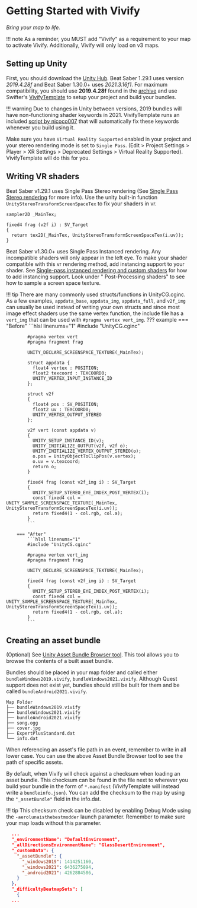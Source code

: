 # Getting Started with Vivify

*Bring your map to life.*

!!! note
    As a reminder, you MUST add "Vivify" as a requirement to your map to activate Vivify. Additionally, Vivify will only load on v3 maps.

## Setting up Unity

First, you should download the [Unity Hub](https://unity3d.com/get-unity/download). Beat Saber 1.29.1 uses version
*2019.4.28f* and Beat Saber 1.30.0+ uses *2021.3.16f1*. For maximum compatibility, you should use **2019.4.28f** found in
the [archive](https://unity3d.com/get-unity/download/archive) and use Swifter's [VivifyTemplate](https://github.com/Swifter1243/VivifyTemplate) to setup your project and build your
bundles.

!!! warning
    Due to changes in Unity between versions, 2019 bundles will have non-functioning shader keywords in 2021. VivifyTemplate runs an included [script by nicoco007](https://github.com/nicoco007/AssetBundleLoadingTools/blob/shader-keyword-rewriter/ShaderKeywordRewriter/Program.cs) that will automatically fix these keywords whenever you build using it.

Make sure you have `Virtual Reality Supported` enabled in your project and your stereo rendering mode is set to `Single Pass`. (Edit > Project Settings > Player > XR Settings > Deprecated Settings > Virtual Reality Supported). VivifyTemplate will do this for you.

## Writing VR shaders

Beat Saber v1.29.1 uses Single Pass Stereo rendering (See [Single Pass Stereo rendering](https://docs.unity3d.com/2019.4/Documentation/Manual/SinglePassStereoRendering.html) for more info). Use the unity
built-in function `UnityStereoTransformScreenSpaceTex` to fix your shaders in vr.

```hlsl
sampler2D _MainTex;

fixed4 frag (v2f i) : SV_Target
{
  return tex2D(_MainTex, UnityStereoTransformScreenSpaceTex(i.uv));
}
```

Beat Saber v1.30.0+ uses Single Pass Instanced rendering. Any incompatible shaders will only appear in the left eye. To
make your shader compatible with this vr rendering method, add instancing support to your shader.
See [Single-pass instanced rendering and custom shaders](https://docs.unity3d.com/Manual/SinglePassInstancing.html) for how to add instancing support. Look under "
Post-Processing shaders" to see how to sample a screen space texture.

!!! tip
    There are many commonly used structs/functions in UnityCG.cginc. As a few examples, `appdata_base`, `appdata_img`, `appdata_full`, and `v2f_img` can usually be used instead of writing your own structs and since most image effect shaders use the same vertex function, the include file has a `vert_img` that can be used with `#pragma vertex vert_img`.
    ??? example
        === "Before"
            ```hlsl linenums="1"
            #include "UnityCG.cginc"

            #pragma vertex vert
            #pragma fragment frag

            UNITY_DECLARE_SCREENSPACE_TEXTURE(_MainTex);

            struct appdata {
              float4 vertex : POSITION;
              float2 texcoord : TEXCOORD0;
              UNITY_VERTEX_INPUT_INSTANCE_ID
            };

            struct v2f
            {
              float4 pos : SV_POSITION;
              float2 uv : TEXCOORD0;
              UNITY_VERTEX_OUTPUT_STEREO
            };

            v2f vert (const appdata v)
            {
              UNITY_SETUP_INSTANCE_ID(v);
              UNITY_INITIALIZE_OUTPUT(v2f, v2f o);
              UNITY_INITIALIZE_VERTEX_OUTPUT_STEREO(o);
              o.pos = UnityObjectToClipPos(v.vertex);
              o.uv = v.texcoord;
              return o;
            }

            fixed4 frag (const v2f_img i) : SV_Target
            {
              UNITY_SETUP_STEREO_EYE_INDEX_POST_VERTEX(i);
              const fixed4 col = UNITY_SAMPLE_SCREENSPACE_TEXTURE(_MainTex, UnityStereoTransformScreenSpaceTex(i.uv));
              return fixed4(1 - col.rgb, col.a);
            }
            ```

        === "After"
            ```hlsl linenums="1"
            #include "UnityCG.cginc"

            #pragma vertex vert_img
            #pragma fragment frag

            UNITY_DECLARE_SCREENSPACE_TEXTURE(_MainTex);

            fixed4 frag (const v2f_img i) : SV_Target
            {
              UNITY_SETUP_STEREO_EYE_INDEX_POST_VERTEX(i);
              const fixed4 col = UNITY_SAMPLE_SCREENSPACE_TEXTURE(_MainTex, UnityStereoTransformScreenSpaceTex(i.uv));
              return fixed4(1 - col.rgb, col.a);
            }
            ```

## Creating an asset bundle

(Optional) See [Unity Asset Bundle Browser tool](https://docs.unity3d.com/2019.4/Documentation/Manual/AssetBundles-Browser.html). This tool allows you to browse the contents of
a built asset bundle.

Bundles should be placed in your map folder and called either `bundleWindows2019.vivify`, `bundleWindows2021.vivify`. Although Quest
support does not exist yet, bundles should still be built for them and be called `bundleAndroid2021.vivify`.

```
Map Folder
├── bundleWindows2019.vivify
├── bundleWindows2021.vivify
├── bundleAndroid2021.vivify
├── song.ogg
├── cover.jpg
├── ExpertPlusStandard.dat
└── info.dat
```

When referencing an asset's file path in an event, remember to write in all lower case. You can use the above Asset
Bundle Browser tool to see the path of specific assets.

By default, when Vivify will check against a checksum when loading an asset bundle. This checksum can be found in the file next to wherever you build your bundle in the form of `*.manifest` (VivifyTemplate will instead write a `bundleinfo.json`). You can add the checksum to the map by using the `"_assetBundle"` field in the info.dat.

!!! tip
    This checksum check can be disabled by enabling Debug Mode using the `-aerolunaisthebestmodder` launch parameter. Remember to make sure your map loads without this parameter.

```json
  ...
  "_environmentName": "DefaultEnvironment",
  "_allDirectionsEnvironmentName": "GlassDesertEnvironment",
  "_customData": {
    "_assetBundle": {
      "_windows2019": 1414251160,
      "_windows2021": 6436275894,
      "_android2021": 4262884586,
    }
  },
  "_difficultyBeatmapSets": [
    {
  ...
```
